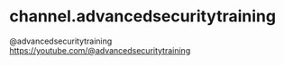 # channel.advancedsecuritytraining
@advancedsecuritytraining https://youtube.com/@advancedsecuritytraining
